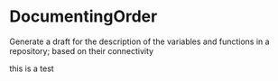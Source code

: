 # DocumentingOrder
Generate a draft for the description of the variables and functions in a repository; based on their connectivity

this is a test    